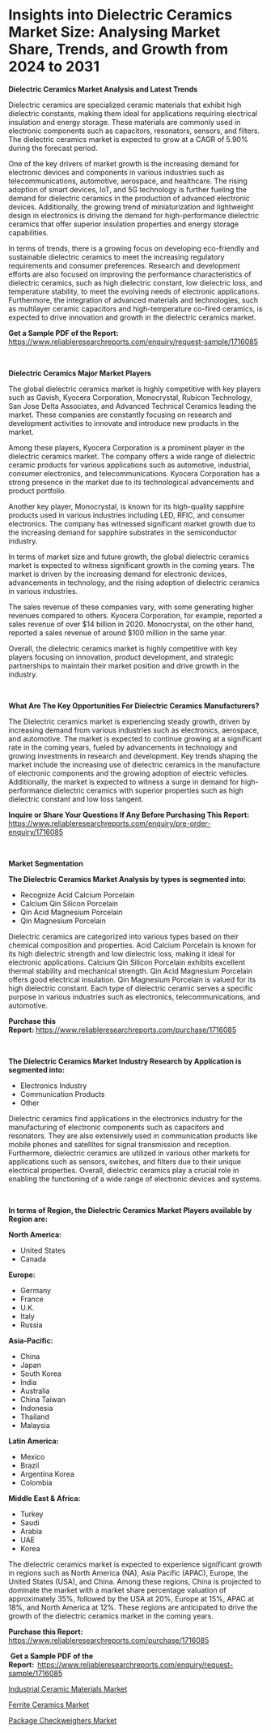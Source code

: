 <p><h1>Insights into Dielectric Ceramics Market Size: Analysing Market Share, Trends, and Growth from 2024 to 2031</h1></p><p><strong>Dielectric Ceramics Market Analysis and Latest Trends</strong></p>
<p><p>Dielectric ceramics are specialized ceramic materials that exhibit high dielectric constants, making them ideal for applications requiring electrical insulation and energy storage. These materials are commonly used in electronic components such as capacitors, resonators, sensors, and filters. The dielectric ceramics market is expected to grow at a CAGR of 5.90% during the forecast period.</p><p>One of the key drivers of market growth is the increasing demand for electronic devices and components in various industries such as telecommunications, automotive, aerospace, and healthcare. The rising adoption of smart devices, IoT, and 5G technology is further fueling the demand for dielectric ceramics in the production of advanced electronic devices. Additionally, the growing trend of miniaturization and lightweight design in electronics is driving the demand for high-performance dielectric ceramics that offer superior insulation properties and energy storage capabilities.</p><p>In terms of trends, there is a growing focus on developing eco-friendly and sustainable dielectric ceramics to meet the increasing regulatory requirements and consumer preferences. Research and development efforts are also focused on improving the performance characteristics of dielectric ceramics, such as high dielectric constant, low dielectric loss, and temperature stability, to meet the evolving needs of electronic applications. Furthermore, the integration of advanced materials and technologies, such as multilayer ceramic capacitors and high-temperature co-fired ceramics, is expected to drive innovation and growth in the dielectric ceramics market.</p></p>
<p><strong>Get a Sample PDF of the Report:&nbsp;</strong> <a href="https://www.reliableresearchreports.com/enquiry/request-sample/1716085">https://www.reliableresearchreports.com/enquiry/request-sample/1716085</a></p>
<p>&nbsp;</p>
<p><strong>Dielectric Ceramics Major Market Players</strong></p>
<p><p>The global dielectric ceramics market is highly competitive with key players such as Gavish, Kyocera Corporation, Monocrystal, Rubicon Technology, San Jose Delta Associates, and Advanced Technical Ceramics leading the market. These companies are constantly focusing on research and development activities to innovate and introduce new products in the market.</p><p>Among these players, Kyocera Corporation is a prominent player in the dielectric ceramics market. The company offers a wide range of dielectric ceramic products for various applications such as automotive, industrial, consumer electronics, and telecommunications. Kyocera Corporation has a strong presence in the market due to its technological advancements and product portfolio.</p><p>Another key player, Monocrystal, is known for its high-quality sapphire products used in various industries including LED, RFIC, and consumer electronics. The company has witnessed significant market growth due to the increasing demand for sapphire substrates in the semiconductor industry.</p><p>In terms of market size and future growth, the global dielectric ceramics market is expected to witness significant growth in the coming years. The market is driven by the increasing demand for electronic devices, advancements in technology, and the rising adoption of dielectric ceramics in various industries.</p><p>The sales revenue of these companies vary, with some generating higher revenues compared to others. Kyocera Corporation, for example, reported a sales revenue of over $14 billion in 2020. Monocrystal, on the other hand, reported a sales revenue of around $100 million in the same year.</p><p>Overall, the dielectric ceramics market is highly competitive with key players focusing on innovation, product development, and strategic partnerships to maintain their market position and drive growth in the industry.</p></p>
<p>&nbsp;</p>
<p><strong>What Are The Key Opportunities For Dielectric Ceramics Manufacturers?</strong></p>
<p><p>The Dielectric ceramics market is experiencing steady growth, driven by increasing demand from various industries such as electronics, aerospace, and automotive. The market is expected to continue growing at a significant rate in the coming years, fueled by advancements in technology and growing investments in research and development. Key trends shaping the market include the increasing use of dielectric ceramics in the manufacture of electronic components and the growing adoption of electric vehicles. Additionally, the market is expected to witness a surge in demand for high-performance dielectric ceramics with superior properties such as high dielectric constant and low loss tangent.</p></p>
<p><strong>Inquire or Share Your Questions If Any Before Purchasing This Report:</strong> <a href="https://www.reliableresearchreports.com/enquiry/pre-order-enquiry/1716085">https://www.reliableresearchreports.com/enquiry/pre-order-enquiry/1716085</a></p>
<p>&nbsp;</p>
<p><strong>Market Segmentation</strong></p>
<p><strong>The Dielectric Ceramics Market Analysis by types is segmented into:</strong></p>
<p><ul><li>Recognize Acid Calcium Porcelain</li><li>Calcium Qin Silicon Porcelain</li><li>Qin Acid Magnesium Porcelain</li><li>Qin Magnesium Porcelain</li></ul></p>
<p><p>Dielectric ceramics are categorized into various types based on their chemical composition and properties. Acid Calcium Porcelain is known for its high dielectric strength and low dielectric loss, making it ideal for electronic applications. Calcium Qin Silicon Porcelain exhibits excellent thermal stability and mechanical strength. Qin Acid Magnesium Porcelain offers good electrical insulation. Qin Magnesium Porcelain is valued for its high dielectric constant. Each type of dielectric ceramic serves a specific purpose in various industries such as electronics, telecommunications, and automotive.</p></p>
<p><strong>Purchase this Report:&nbsp;</strong><a href="https://www.reliableresearchreports.com/purchase/1716085">https://www.reliableresearchreports.com/purchase/1716085</a></p>
<p>&nbsp;</p>
<p><strong>The Dielectric Ceramics Market Industry Research by Application is segmented into:</strong></p>
<p><ul><li>Electronics Industry</li><li>Communication Products</li><li>Other</li></ul></p>
<p><p>Dielectric ceramics find applications in the electronics industry for the manufacturing of electronic components such as capacitors and resonators. They are also extensively used in communication products like mobile phones and satellites for signal transmission and reception. Furthermore, dielectric ceramics are utilized in various other markets for applications such as sensors, switches, and filters due to their unique electrical properties. Overall, dielectric ceramics play a crucial role in enabling the functioning of a wide range of electronic devices and systems.</p></p>
<p>&nbsp;</p>
<p><strong>In terms of Region, the Dielectric Ceramics Market Players available by Region are:</strong></p>
<p>
    <p> <strong> North America: </strong>
        <ul>
            <li>United States</li>
            <li>Canada</li>
        </ul>
        </p> 
    <p> <strong> Europe: </strong>
        <ul>
            <li>Germany</li>
            <li>France</li>
            <li>U.K.</li>
            <li>Italy</li>
            <li>Russia</li>
        </ul>
        </p> 
    <p> <strong> Asia-Pacific: </strong>
        <ul>
            <li>China</li>
            <li>Japan</li>
            <li>South Korea</li>
            <li>India</li>
            <li>Australia</li>
            <li>China Taiwan</li>
            <li>Indonesia</li>
            <li>Thailand</li>
            <li>Malaysia</li>
        </ul>
        </p> 
    <p> <strong> Latin America: </strong>
        <ul>
            <li>Mexico</li>
            <li>Brazil</li>
            <li>Argentina Korea</li>
            <li>Colombia</li>
        </ul>
        </p> 
    <p> <strong> Middle East & Africa: </strong>
        <ul>
            <li>Turkey</li>
            <li>Saudi</li>
            <li>Arabia</li>
            <li>UAE</li>
            <li>Korea</li>
        </ul>
    </p>
    </p>
<p><p>The dielectric ceramics market is expected to experience significant growth in regions such as North America (NA), Asia Pacific (APAC), Europe, the United States (USA), and China. Among these regions, China is projected to dominate the market with a market share percentage valuation of approximately 35%, followed by the USA at 20%, Europe at 15%, APAC at 18%, and North America at 12%. These regions are anticipated to drive the growth of the dielectric ceramics market in the coming years.</p></p>
<p><strong>Purchase this Report: </strong><a href="https://www.reliableresearchreports.com/purchase/1716085">https://www.reliableresearchreports.com/purchase/1716085</a></p>
<p>&nbsp;<strong>Get a Sample PDF of the Report:&nbsp;&nbsp;</strong><a href="https://www.reliableresearchreports.com/enquiry/request-sample/1716085">https://www.reliableresearchreports.com/enquiry/request-sample/1716085</a></p>
<p><strong></strong></p>
<p><p><a href="https://github.com/gdfhhhj/Market-Research-Report-List-3/blob/main/industrial-ceramic-materials-market.md">Industrial Ceramic Materials Market</a></p><p><a href="https://github.com/julyju69/Market-Research-Report-List-2/blob/main/ferrite-ceramics-market.md">Ferrite Ceramics Market</a></p><p><a href="https://view.publitas.com/reportprime-1/package-checkweighers-market-growth-market-trends-covid-19-impact-and-forecasts-for-period-from-2023-2030/">Package Checkweighers Market</a></p></p>